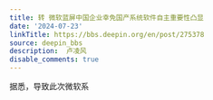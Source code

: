 ```yaml
---
title: 转 微软蓝屏中国企业幸免国产系统软件自主重要性凸显
date: '2024-07-23'
linkTitle: https://bbs.deepin.org/en/post/275378
source: deepin_bbs
description:  卢凌风 
disable_comments: true
---
```

据悉，导致此次微软系
